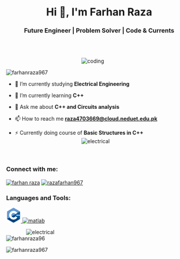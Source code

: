 <h1 align="center">Hi 👋, I'm Farhan Raza</h1>
<h3 align="center">Future Engineer | Problem Solver | Code & Currents</h3><br><br>

<img align="right" alt="coding" width="300" src="https://i.pinimg.com/originals/7e/b2/49/7eb249f2fd2e58e9ad6dd60ef892971b.gif"><br>


<p align="left"> <img src="https://komarev.com/ghpvc/?username=farhanraza967&label=Profile%20views&color=0e75b6&style=flat" alt="farhanraza967" /> </p>

- 🔭 I’m currently studying **Electrical Engineering**

- 🌱 I’m currently learning **C++**

- 💬 Ask me about **C++ and Circuits analysis**

- 📫 How to reach me **raza4703669@cloud.neduet.edu.pk**

- ⚡ Currently doing course of **Basic Structures in C++**
<img align="right" alt="electrical" width="300" src="https://i.pinimg.com/originals/65/7a/57/657a571ab7ba2ec2782691dfb78e144e.gif"><br><br><br><br>

<h3 align="left">Connect with me:</h3>
<p align="left">
<a href="https://linkedin.com/in/farhan raza" target="blank"><img align="center" src="https://raw.githubusercontent.com/rahuldkjain/github-profile-readme-generator/master/src/images/icons/Social/linked-in-alt.svg" alt="farhan raza" height="30" width="40" /></a>
<a href="https://www.hackerrank.com/razafarhan967" target="blank"><img align="center" src="https://raw.githubusercontent.com/rahuldkjain/github-profile-readme-generator/master/src/images/icons/Social/hackerrank.svg" alt="razafarhan967" height="30" width="40" /></a>
</p>
<h3 align="left">Languages and Tools:</h3>

<p align="left"> <a href="https://www.w3schools.com/cpp/" target="_blank" rel="noreferrer"> <img src="https://raw.githubusercontent.com/devicons/devicon/master/icons/cplusplus/cplusplus-original.svg" alt="cplusplus" width="40" height="40"/> </a> <a href="https://www.mathworks.com/" target="_blank" rel="noreferrer"> <img src="https://upload.wikimedia.org/wikipedia/commons/2/21/Matlab_Logo.png" alt="matlab" width="40" height="40"/> </a> </p>
<img align="right" alt="electrical" width="450" src="https://cdn.dribbble.com/users/1059583/screenshots/4171367/coding-freak.gif">
<p align="left">
  <img src="https://github-readme-streak-stats.herokuapp.com/?user=farhanraza967&" alt="farhanraza96" />
</p>
<p align="left">
<p align="left">
  <img src="https://github-readme-stats.vercel.app/api/top-langs?username=farhanraza967&show_icons=true&locale=en&layout=compact" alt="farhanraza967" />
</p>
 
